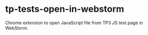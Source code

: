 tp-tests-open-in-webstorm
=========================

Chrome extension to open JavaScript file from TP3 JS test page in WebStorm.
